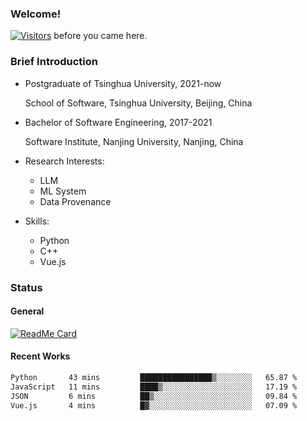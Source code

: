 ### Welcome!

[![Visitors](https://visitor-badge.laobi.icu/badge?page_id=HermitSun.HermitSun)]() before you came here.

### Brief Introduction

- Postgraduate of Tsinghua University, 2021-now
  
  School of Software, Tsinghua University, Beijing, China

- Bachelor of Software Engineering, 2017-2021
  
  Software Institute, Nanjing University, Nanjing, China

- Research Interests:
  - LLM
  - ML System
  - Data Provenance

- Skills:
  - Python
  - C++
  - Vue.js

### Status

#### General

[![ReadMe Card](https://github-readme-stats.hermitsun.vercel.app/api?username=HermitSun&count_private=true&show_icons=true)]()

#### Recent Works

<!--START_SECTION:waka-->

```txt
Python       43 mins         ████████████████▒░░░░░░░░   65.87 %
JavaScript   11 mins         ████▒░░░░░░░░░░░░░░░░░░░░   17.19 %
JSON         6 mins          ██▒░░░░░░░░░░░░░░░░░░░░░░   09.84 %
Vue.js       4 mins          █▓░░░░░░░░░░░░░░░░░░░░░░░   07.09 %
```

<!--END_SECTION:waka-->
